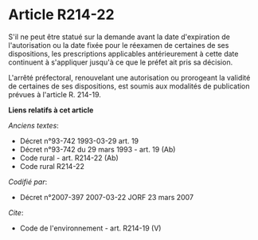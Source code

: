 # Article R214-22

S'il ne peut être statué sur la demande avant la date d'expiration de l'autorisation ou la date fixée pour le réexamen de
certaines de ses dispositions, les prescriptions applicables antérieurement à cette date continuent à s'appliquer jusqu'à ce
que le préfet ait pris sa décision. 

L'arrêté préfectoral, renouvelant une autorisation ou prorogeant la validité de certaines de ses dispositions, est soumis aux
modalités de publication prévues à l'article R. 214-19.

**Liens relatifs à cet article**

_Anciens textes_:

  - Décret n°93-742 1993-03-29 art. 19
  - Décret n°93-742 du 29 mars 1993 - art. 19 (Ab)
  - Code rural - art. R214-22 (Ab)
  - Code rural R214-22

_Codifié par_:

  - Décret n°2007-397 2007-03-22 JORF 23 mars 2007

_Cite_:

  - Code de l'environnement - art. R214-19 (V)
